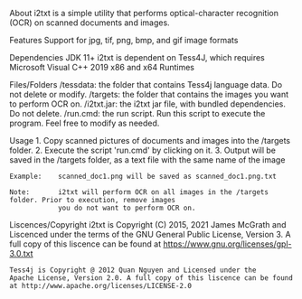 About
	i2txt is a simple utility that performs optical-character recognition (OCR) on scanned documents and images.

Features
	Support for jpg, tif, png, bmp, and gif image formats

Dependencies
	JDK 11+
	i2txt is dependent on Tess4J, which requires Microsoft Visual C++ 2019 x86 and x64 Runtimes

Files/Folders
	/tessdata: 	the folder that contains Tess4j language data. Do not delete or modify.
	/targets: 	the folder that contains the images you want to perform OCR on.
	/i2txt.jar: the i2txt jar file, with bundled dependencies. Do not delete.
	/run.cmd: 	the run script. Run this script to execute the program. Feel free to modify as needed.

Usage
	1. 	Copy scanned pictures of documents and images into the /targets folder.
	2. 	Execute the script 'run.cmd' by clicking on it.
	3.	Output will be saved in the /targets folder, as a text file with the same name of the image
	
	Example:	scanned_doc1.png will be saved as scanned_doc1.png.txt 
	
	Note: 		i2txt will perform OCR on all images in the /targets folder. Prior to execution, remove images 
				you do not want to perform OCR on.
				
Liscences/Copyright
	i2txt is Copyright (C) 2015, 2021 James McGrath and Liscenced under the 
	terms of the GNU General Public License, Version 3. A full copy of this 
	liscence can be found at https://www.gnu.org/licenses/gpl-3.0.txt
	
	Tess4j is Copyright @ 2012 Quan Nguyen and Licensed under the 
	Apache License, Version 2.0. A full copy of this liscence can be found
	at http://www.apache.org/licenses/LICENSE-2.0